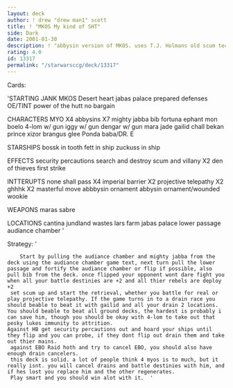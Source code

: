 ```yaml
---
layout: deck
author: ! drew "drew man1" scott
title: ! "MKOS My kind of SHT"
side: Dark
date: 2001-01-30
description: ! "abbysin version of MKOS. uses T.J. Holmans old scum tech. also battles retrieves and..oh yeah WIN."
rating: 4.0
id: 13317
permalink: "/starwarsccg/deck/13317"
---
```

Cards: 

'STARTING JANK
MKOS
Desert heart
jabas palace
prepared defenses
OE/TINT
power of the hutt
no bargain

CHARACTERS
MYO X4
abbysins X7
mighty jabba
bib fortuna
ephant mon
boelo
4-lom w/ gun
iggy w/ gun
dengar w/ gun
mara jade
gailid
chall bekan
prince xizor
brangus glee
Ponda baba/DR. E

STARSHIPS
bossk in tooth
fett in ship
zuckuss in ship

EFFECTS
security percautions
search and destroy
scum and villany X2
den of thieves
first strike

INTTERUPTS
none shall pass X4
imperial barrier X2
projective telepathy X2
ghhhk X2
masterful move
abbbysin ornament
abbysin ornament/wounded wookie

WEAPONS
maras sabre

LOCATIONS
cantina
jundland wastes
lars farm
jabas palace lower passage
audiance chamber '

Strategy: '

	    Start by pulling the audiance chamber and mighty jabba from the deck using the audiance chamber game text, next turn pull the lower passage and fortify the audiance chamber or flip if possible, also pull bib from the deck. once flipped your opponent wont dare fight you when all your battle destinies are +2 and all thier rebels are deploy +2
	 set scum up and start the retrieval, whether you battle for real or play projective telepathy. If the game turns in to a drain race you should beable to beat it with gailid and all your drain 2 locations.
	You should beable to beat all ground decks, the hardest is probably i can save him, though you should be okay with 4-lom to take out that pesky lukes immunity to attrition.
	Against HB get security percautions out and hoard your ships until they flip and you can probe, if they dont flip out drain them and take out thier mains.
	 against EBO Raid hoth and try to cancel EBO, you should also have enough drain cancelers.
	 this deck is solid. a lot of people think 4 myos is to much, but it really isnt. you will cancel drains and battle destinies with him, and if hes lost you replace him and the other regenerates.
	 Play smart and you should win alot with it.  '
